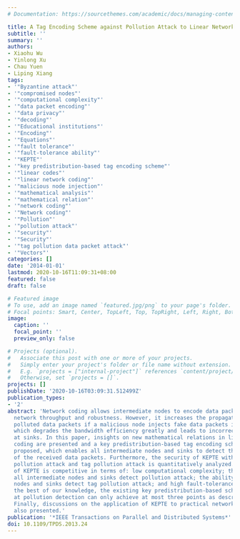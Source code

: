 ```yaml
---
# Documentation: https://sourcethemes.com/academic/docs/managing-content/

title: A Tag Encoding Scheme against Pollution Attack to Linear Network Coding
subtitle: ''
summary: ''
authors:
- Xiaohu Wu
- Yinlong Xu
- Chau Yuen
- Liping Xiang
tags:
- '"Byzantine attack"'
- '"compromised nodes"'
- '"computational complexity"'
- '"data packet encoding"'
- '"data privacy"'
- '"decoding"'
- '"Educational institutions"'
- '"Encoding"'
- '"Equations"'
- '"fault tolerance"'
- '"fault-tolerance ability"'
- '"KEPTE"'
- '"key predistribution-based tag encoding scheme"'
- '"linear codes"'
- '"linear network coding"'
- '"malicious node injection"'
- '"mathematical analysis"'
- '"mathematical relation"'
- '"network coding"'
- '"Network coding"'
- '"Pollution"'
- '"pollution attack"'
- '"security"'
- '"Security"'
- '"tag pollution data packet attack"'
- '"Vectors"'
categories: []
date: '2014-01-01'
lastmod: 2020-10-16T11:09:31+08:00
featured: false
draft: false

# Featured image
# To use, add an image named `featured.jpg/png` to your page's folder.
# Focal points: Smart, Center, TopLeft, Top, TopRight, Left, Right, BottomLeft, Bottom, BottomRight.
image:
  caption: ''
  focal_point: ''
  preview_only: false

# Projects (optional).
#   Associate this post with one or more of your projects.
#   Simply enter your project's folder or file name without extension.
#   E.g. `projects = ["internal-project"]` references `content/project/deep-learning/index.md`.
#   Otherwise, set `projects = []`.
projects: []
publishDate: '2020-10-16T03:09:31.512499Z'
publication_types:
- '2'
abstract: 'Network coding allows intermediate nodes to encode data packets to improve
  network throughput and robustness. However, it increases the propagation speed of
  polluted data packets if a malicious node injects fake data packets into the network,
  which degrades the bandwidth efficiency greatly and leads to incorrect decoding
  at sinks. In this paper, insights on new mathematical relations in linear network
  coding are presented and a key predistribution-based tag encoding scheme KEPTE is
  proposed, which enables all intermediate nodes and sinks to detect the correctness
  of the received data packets. Furthermore, the security of KEPTE with regard to
  pollution attack and tag pollution attack is quantitatively analyzed. The performance
  of KEPTE is competitive in terms of: low computational complexity; the ability that
  all intermediate nodes and sinks detect pollution attack; the ability that all intermediate
  nodes and sinks detect tag pollution attack; and high fault-tolerance ability. To
  the best of our knowledge, the existing key predistribution-based schemes aiming
  at pollution detection can only achieve at most three points as described above.
  Finally, discussions on the application of KEPTE to practical network coding are
  also presented.'
publication: '*IEEE Transactions on Parallel and Distributed Systems*'
doi: 10.1109/TPDS.2013.24
---
```

